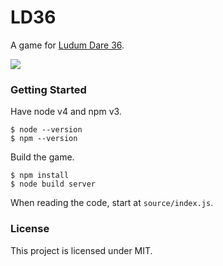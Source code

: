 # LD36 #

A game for [Ludum Dare 36](http://ludumdare.com).

![](http://i.imgur.com/EtiobAx.png)

### Getting Started ###

Have node v4 and npm v3.

    $ node --version
    $ npm --version

Build the game.

    $ npm install
    $ node build server

When reading the code, start at `source/index.js`.

### License ###

This project is licensed under MIT.
